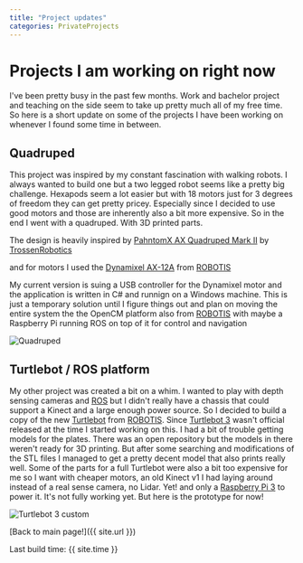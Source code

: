 ```yaml
---
title: "Project updates"
categories: PrivateProjects
---
```


# Projects I am working on right now

I've been pretty busy in the past few months. Work and bachelor project and teaching on the side seem to take up pretty much all of my free time. So here is a short update on some of the projects I have been working on whenever I found some time in between.

## Quadruped

This project was inspired by my constant fascination with walking robots. I always wanted to build one but a two legged robot seems like a pretty big challenge. Hexapods seem a lot easier but with 18 motors just for 3 degrees of freedom they can get pretty pricey. Especially since I decided to use good motors and those are inherently also a bit more expensive. So in the end I went with a quadruped. With 3D printed parts.

The design is heavily inspired by [PahntomX AX Quadruped Mark II](http://www.trossenrobotics.com/p/PhantomX-AX-12-Quadruped.aspx) by [TrossenRobotics](http://www.trossenrobotics.com/)

and for motors I used the [Dynamixel AX-12A](http://www.robotis.us/ax-12a/) from [ROBOTIS][2]

My current version is suing a USB controller for the Dynamixel motor and the application is written in C# and runnign on a Windows machine. This is just a temporary solution until I figure things out and plan on moving the entire system the the OpenCM platform also from [ROBOTIS][2] with maybe a Raspberry Pi running ROS on top of it for control and navigation 

![Quadruped]({{site.url}}/images/PrivateProjects/quadruped_simple_image.jpg)

## Turtlebot / ROS platform

My other project was created a bit on a whim. I wanted to play with depth sensing cameras and [ROS][1] but I didn't really have a chassis that could support a Kinect and a large enough power source. So I decided to build a copy of the new [Turtlebot][3] from [ROBOTIS][2].
Since [Turtlebot 3](http://turtlebot3.robotis.com/en/latest/) wasn't official released at the time I started working on this. I had a bit of trouble getting models for the plates. There was an open repository but the models in there weren't ready for 3D printing. But after some searching and modifications of the STL files I managed to get a pretty decent model that also prints really well. Some of the parts for a full Turtlebot were also a bit too expensive for me so I want with cheaper motors, an old Kinect v1 I had laying around instead of a real sense camera, no Lidar. Yet! and only a [Raspberry Pi 3](https://www.raspberrypi.org/) to power it. It's not fully working yet. But here is the prototype for now!

![Turtlebot 3 custom]({{site.url}}/images/PrivateProjects/turtlebot_ros_base_kinect.jpg)

[Back to main page!]({{ site.url }})

Last build time: {{ site.time }}

[1]:http://www.ros.org/
[2]:http://www.robotis.us/
[3]:http://www.turtlebot.com/